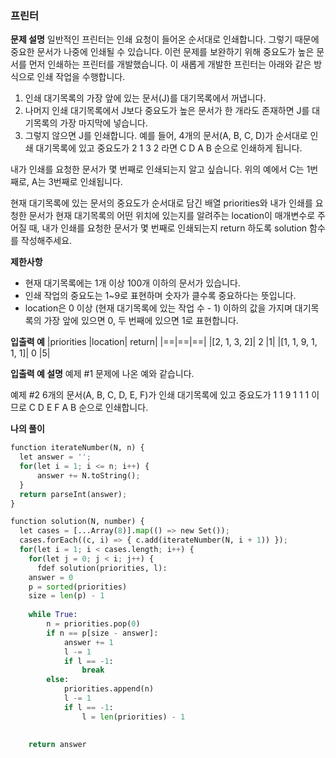### 프린터
**문제 설명**
일반적인 프린터는 인쇄 요청이 들어온 순서대로 인쇄합니다. 그렇기 때문에 중요한 문서가 나중에 인쇄될 수 있습니다. 이런 문제를 보완하기 위해 중요도가 높은 문서를 먼저 인쇄하는 프린터를 개발했습니다. 이 새롭게 개발한 프린터는 아래와 같은 방식으로 인쇄 작업을 수행합니다.

1. 인쇄 대기목록의 가장 앞에 있는 문서(J)를 대기목록에서 꺼냅니다.
2. 나머지 인쇄 대기목록에서 J보다 중요도가 높은 문서가 한 개라도 존재하면 J를 대기목록의 가장 마지막에 넣습니다.
3. 그렇지 않으면 J를 인쇄합니다.
예를 들어, 4개의 문서(A, B, C, D)가 순서대로 인쇄 대기목록에 있고 중요도가 2 1 3 2 라면 C D A B 순으로 인쇄하게 됩니다.

내가 인쇄를 요청한 문서가 몇 번째로 인쇄되는지 알고 싶습니다. 위의 예에서 C는 1번째로, A는 3번째로 인쇄됩니다.

현재 대기목록에 있는 문서의 중요도가 순서대로 담긴 배열 priorities와 내가 인쇄를 요청한 문서가 현재 대기목록의 어떤 위치에 있는지를 알려주는 location이 매개변수로 주어질 때, 내가 인쇄를 요청한 문서가 몇 번째로 인쇄되는지 return 하도록 solution 함수를 작성해주세요.

**제한사항**
- 현재 대기목록에는 1개 이상 100개 이하의 문서가 있습니다.
- 인쇄 작업의 중요도는 1~9로 표현하며 숫자가 클수록 중요하다는 뜻입니다.
- location은 0 이상 (현재 대기목록에 있는 작업 수 - 1) 이하의 값을 가지며 대기목록의 가장 앞에 있으면 0, 두 번째에 있으면 1로 표현합니다.

**입출력 예**
|priorities	|location|	return|
|==|==|==|
|[2, 1, 3, 2]|	2	|1|
|[1, 1, 9, 1, 1, 1]|	0	|5|

**입출력 예 설명**
예제 #1
문제에 나온 예와 같습니다.

예제 #2
6개의 문서(A, B, C, D, E, F)가 인쇄 대기목록에 있고 중요도가 1 1 9 1 1 1 이므로 C D E F A B 순으로 인쇄합니다.

**나의 풀이**
```python
function iterateNumber(N, n) {
  let answer = '';
  for(let i = 1; i <= n; i++) {
      answer += N.toString();
  }
  return parseInt(answer);
}

function solution(N, number) {
  let cases = [...Array(8)].map(() => new Set());
  cases.forEach((c, i) => { c.add(iterateNumber(N, i + 1)) });
  for(let i = 1; i < cases.length; i++) {
    for(let j = 0; j < i; j++) {
      fdef solution(priorities, l):
    answer = 0
    p = sorted(priorities)
    size = len(p) - 1
    
    while True:
        n = priorities.pop(0)
        if n == p[size - answer]:
            answer += 1
            l -= 1
            if l == -1:
                break
        else:
            priorities.append(n)
            l -= 1
            if l == -1:
                l = len(priorities) - 1
    
    
    return answer
```